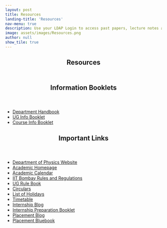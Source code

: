 ```yaml
---
layout: post
title: Resources
landing-title: 'Resources'
nav-menu: true
description: Use your LDAP Login to access past papers, lecture notes and other study material
image: assets/images/Resources.png
author: null
show_tile: true
---
```


<!-- One -->
<section id="one">
	<div class="inner">
		<header class="major">
			<h1>Resources</h1>
		</header>

<!-- Two -->
<section id="two">
    <div class="inner">
	<header class="major">
	    <h2>Information Booklets</h2>
	</header>
	<!--p></p-->
	<ul class="actions">
	    <li><a href="../files/sss/phyhandbook.pdf" class="button next" target="_blank">Department Handbook</a></li>
	    <li><a href="../files/sss/UGInfo.pdf" class="button next" target="_blank">UG Info Booklet</a></li>
	    <li><a href="../files/sss/cib2020.pdf" class="button next" target="_blank">Course Info Booklet</a></li>
	</ul>
    </div>
</section>
		
<!-- Three -->
<section id="three">
    <div class="inner">
	<header class="major">
	    <h2>Important Links</h2>
	</header>
	<ul>
	    <li><a href="https://www.phy.iitb.ac.in/" target="_blank">Department of Physics Website</a></li>
	    <li><a href="https://www.iitb.ac.in/acad/" target="_blank">Academic Homepage</a></li>
	    <li><a href="https://www.iitb.ac.in/newacadhome/toacadcalender.jsp" target="_blank">Academic Calendar</a></li>
	    <li><a href="https://www.iitb.ac.in/newacadhome/rulesUG.jsp" target="_blank">IIT Bombay Rules and Regulations</a></li>
	    <li><a href="../files/sss/ugrulebook.pdf" target="_blank">UG Rule Book</a></li>
	    <li><a href="https://www.iitb.ac.in/newacadhome/circular.jsp" target="_blank">Circulars</a></li>
	    <li><a href="https://www.iitb.ac.in/en/about-iit-bombay/iit-bombay-holidays-list" target="_blank">List of Holidays</a></li>
	    <li><a href="https://www.iitb.ac.in/newacadhome/timetable.jsp" target="_blank">Timetable</a></li>
	    <li><a href="http://placements.iitb.ac.in/trainingblog/" target="_blank">Internship Blog</a></li>
	    <li><a href="https://drive.google.com/file/d/12LDC5v3Uw6CI_KmcCErC1kt3yHRm7iGJ/view" target="_blank">Internship Preparation Booklet</a></li>
	    <li><a href="http://placements.iitb.ac.in/blog/" target="_blank">Placement Blog</a></li>
	    <li><a href="https://drive.google.com/file/d/1D7f-6LxkEXfNb54ChdtEDiAzb3nM15vD/view" target="_blank">Placement Bluebook</a></li>
	</ul>
